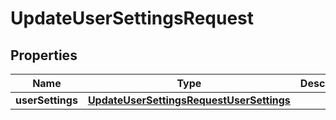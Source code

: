 

# UpdateUserSettingsRequest


## Properties

| Name | Type | Description | Notes |
|------------ | ------------- | ------------- | -------------|
|**userSettings** | [**UpdateUserSettingsRequestUserSettings**](UpdateUserSettingsRequestUserSettings.md) |  |  |



